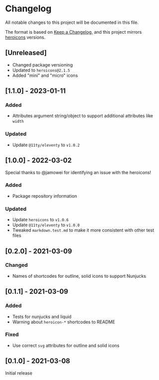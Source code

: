 # Changelog

All notable changes to this project will be documented in this file.

The format is based on [Keep a Changelog](https://keepachangelog.com/en/1.0.0/),
and this project mirrors [heroicons](https://github.com/tailwindlabs/heroicons) versions.

## [Unreleased]

- Changed package versioning
- Updated to `heroicons@2.1.5`
- Added "mini" and "micro" icons

## [1.1.0] - 2023-01-11

### Added

- Attributes argument string/object to support additional attributes like `width`

### Updated

- Update `@11ty/eleventy` to `v1.0.2`

## [1.0.0] - 2022-03-02

Special thanks to @jamowei for identifying an issue with the heroicons!

### Added

- Package repository information

### Updated

- Update `heroicons` to `v1.0.6`
- Update `@11ty/eleventy` to `v1.0.0`
- Tweaked `markdown.test.md` to make it more consistent with other test files

## [0.2.0] - 2021-03-09

### Changed

- Names of shortcodes for outline, solid icons to support Nunjucks

## [0.1.1] - 2021-03-09

### Added

- Tests for nunjucks and liquid
- Warning about `heroicon-*` shortcodes to README

### Fixed

- Use correct `svg` attributes for outline and solid icons

## [0.1.0] - 2021-03-08

Initial release

